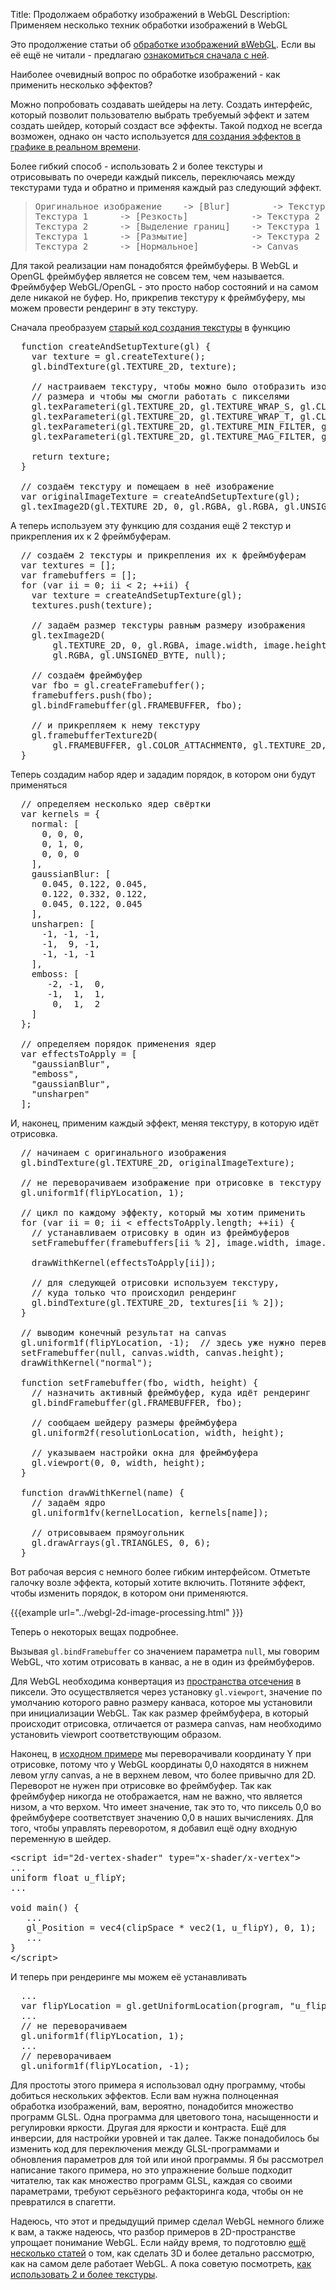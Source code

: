 Title: Продолжаем обработку изображений в WebGL
Description: Применяем несколько техник обработки изображений в WebGL

Это продолжение статьи об <a href="webgl-image-processing.html">обработке изображений вWebGL</a>. Если вы её ещё не читали - предлагаю <a href="webgl-image-processing.html">ознакомиться сначала с ней</a>.

Наиболее очевидный вопрос по обработке изображений - как применить несколько эффектов?
<!--more-->
Можно попробовать создавать шейдеры на лету. Создать интерфейс, который позволит пользователю выбрать требуемый эффект и затем создать шейдер, который создаст все эффекты. Такой подход не всегда возможен, однако он часто используется <a href="http://www.youtube.com/watch?v=cQUn0Zeh-0Q">для создания эффектов в графике в реальном времени</a>.

Более гибкий способ - использовать 2 и более текстуры и отрисовывать по очереди каждый пиксель, переключаясь между текстурами туда и обратно и применяя каждый раз следующий эффект.


<blockquote><pre>Оригинальное изображение    -&gt; [Blur]        -&gt; Текстура 1
Текстура 1      -&gt; [Резкость]            -&gt; Текстура 2
Текстура 2      -&gt; [Выделение границ]    -&gt; Текстура 1
Текстура 1      -&gt; [Размытие]            -&gt; Текстура 2
Текстура 2      -&gt; [Нормальное]          -&gt; Canvas</pre></blockquote>

Для такой реализации нам понадобятся фреймбуферы. В WebGL и OpenGL фреймбуфер является не совсем тем, чем называется. Фреймбуфер WebGL/OpenGL - это просто набор состояний и на самом деле никакой не буфер. Но, прикрепив текстуру к фреймбуферу, мы можем провести рендеринг в эту текстуру.

Сначала преобразуем <a href="webgl-image-processing.html">старый код создания текстуры</a> в функцию

<pre class="prettyprint showlinemods">
  function createAndSetupTexture(gl) {
    var texture = gl.createTexture();
    gl.bindTexture(gl.TEXTURE_2D, texture);

    // настраиваем текстуру, чтобы можно было отобразить изображение любого
    // размера и чтобы мы смогли работать с пикселями
    gl.texParameteri(gl.TEXTURE_2D, gl.TEXTURE_WRAP_S, gl.CLAMP_TO_EDGE);
    gl.texParameteri(gl.TEXTURE_2D, gl.TEXTURE_WRAP_T, gl.CLAMP_TO_EDGE);
    gl.texParameteri(gl.TEXTURE_2D, gl.TEXTURE_MIN_FILTER, gl.NEAREST);
    gl.texParameteri(gl.TEXTURE_2D, gl.TEXTURE_MAG_FILTER, gl.NEAREST);

    return texture;
  }

  // создаём текстуру и помещаем в неё изображение
  var originalImageTexture = createAndSetupTexture(gl);
  gl.texImage2D(gl.TEXTURE_2D, 0, gl.RGBA, gl.RGBA, gl.UNSIGNED_BYTE, image);
</pre>

А теперь используем эту функцию для создания ещё 2 текстур и прикрепления их к 2 фреймбуферам.

<pre class="prettyprint showlinemods">
  // создаём 2 текстуры и прикрепления их к фреймбуферам
  var textures = [];
  var framebuffers = [];
  for (var ii = 0; ii < 2; ++ii) {
    var texture = createAndSetupTexture(gl);
    textures.push(texture);

    // задаём размер текстуры равным размеру изображения
    gl.texImage2D(
        gl.TEXTURE_2D, 0, gl.RGBA, image.width, image.height, 0,
        gl.RGBA, gl.UNSIGNED_BYTE, null);

    // создаём фреймбуфер
    var fbo = gl.createFramebuffer();
    framebuffers.push(fbo);
    gl.bindFramebuffer(gl.FRAMEBUFFER, fbo);

    // и прикрепляем к нему текстуру
    gl.framebufferTexture2D(
        gl.FRAMEBUFFER, gl.COLOR_ATTACHMENT0, gl.TEXTURE_2D, texture, 0);
  }
</pre>

Теперь создадим набор ядер и зададим порядок, в котором они будут применяться

<pre class="prettyprint showlinemods">
  // определяем несколько ядер свёртки
  var kernels = {
    normal: [
      0, 0, 0,
      0, 1, 0,
      0, 0, 0
    ],
    gaussianBlur: [
      0.045, 0.122, 0.045,
      0.122, 0.332, 0.122,
      0.045, 0.122, 0.045
    ],
    unsharpen: [
      -1, -1, -1,
      -1,  9, -1,
      -1, -1, -1
    ],
    emboss: [
       -2, -1,  0,
       -1,  1,  1,
        0,  1,  2
    ]
  };

  // определяем порядок применения ядер
  var effectsToApply = [
    "gaussianBlur",
    "emboss",
    "gaussianBlur",
    "unsharpen"
  ];
</pre>

И, наконец, применим каждый эффект, меняя текстуру, в которую идёт отрисовка.

<pre class="prettyprint showlinemods">
  // начинаем с оригинального изображения
  gl.bindTexture(gl.TEXTURE_2D, originalImageTexture);

  // не переворачиваем изображение при отрисовке в текстуру
  gl.uniform1f(flipYLocation, 1);

  // цикл по каждому эффекту, который мы хотим применить
  for (var ii = 0; ii < effectsToApply.length; ++ii) {
    // устанавливаем отрисовку в один из фреймбуферов
    setFramebuffer(framebuffers[ii % 2], image.width, image.height);

    drawWithKernel(effectsToApply[ii]);

    // для следующей отрисовки используем текстуру,
    // куда только что происходил рендеринг
    gl.bindTexture(gl.TEXTURE_2D, textures[ii % 2]);
  }

  // выводим конечный результат на canvas
  gl.uniform1f(flipYLocation, -1);  // здесь уже нужно перевернуть y координату
  setFramebuffer(null, canvas.width, canvas.height);
  drawWithKernel("normal");

  function setFramebuffer(fbo, width, height) {
    // назначить активный фреймбуфер, куда идёт рендеринг
    gl.bindFramebuffer(gl.FRAMEBUFFER, fbo);

    // сообщаем шейдеру размеры фреймбуфера
    gl.uniform2f(resolutionLocation, width, height);

    // указываем настройки окна для фреймбуфера
    gl.viewport(0, 0, width, height);
  }

  function drawWithKernel(name) {
    // задаём ядро
    gl.uniform1fv(kernelLocation, kernels[name]);

    // отрисовываем прямоугольник
    gl.drawArrays(gl.TRIANGLES, 0, 6);
  }
</pre>

Вот рабочая версия с немного более гибким интерфейсом. Отметьте галочку возле эффекта, который хотите включить. Потяните эффект, чтобы изменить порядок, в котором они применяются.

{{{example url="../webgl-2d-image-processing.html" }}}

Теперь о некоторых вещах подробнее.

Вызывая <code>gl.bindFramebuffer</code> со значением параметра <code>null</code>, мы говорим WebGL, что хотим отрисовать в канвас, а не в один из фреймбуферов.

Для WebGL необходима конвертация из <a href="webgl-fundamentals.html">пространства отсечения</a> в пиксели. Это осуществляется через установку <code>gl.viewport</code>, значение по умолчанию которого равно размеру канваса, которое мы установили при инициализации WebGL. Так как размер фреймбуфера, в который происходит отрисовка, отличается от размера canvas, нам необходимо установить viewport соответствующим образом.

Наконец, в <a href="webgl-fundamentals.html">исходном примере</a> мы переворачивали координату Y при отрисовке, потому что у WebGL координаты 0,0 находятся в нижнем левом углу canvas, а не в верхнем левом, что более привычно для 2D. Переворот не нужен при отрисовке во фреймбуфер. Так как фреймбуфер никогда не отображается, нам не важно, что является низом, а что верхом. Что имеет значение, так это то, что пиксель 0,0 во фреймбуфере соответствует значению 0,0 в наших вычислениях. Для того, чтобы управлять переворотом, я добавил ещё одну входную переменную в шейдер.

<pre class="prettyprint showlinemods">
&lt;script id="2d-vertex-shader" type="x-shader/x-vertex"&gt;
...
uniform float u_flipY;
...

void main() {
   ...
   gl_Position = vec4(clipSpace * vec2(1, u_flipY), 0, 1);
   ...
}
&lt;/script&gt;
</pre>

И теперь при рендеринге мы можем её устанавливать

<pre class="prettyprint showlinemods">
  ...
  var flipYLocation = gl.getUniformLocation(program, "u_flipY");
  ...
  // не переворачиваем
  gl.uniform1f(flipYLocation, 1);
  ...
  // переворачиваем
  gl.uniform1f(flipYLocation, -1);
</pre>

Для простоты этого примера я использовал одну программу, чтобы добиться нескольких эффектов. Если вам нужна полноценная обработка изображений, вам, вероятно, понадобится множество программ GLSL. Одна программа для цветового тона, насыщенности и регулировки яркости. Другая для яркости и контраста. Ещё для инверсии, для настройки уровней и так далее. Также понадобилось бы изменить код для переключения между GLSL-программами и обновления параметров для той или иной программы. Я бы рассмотрел написание такого примера, но это упражнение больше подходит читателю, так как множество программ GLSL, каждая со своими параметрами, требуют серьёзного рефакторинга кода, чтобы он не превратился в спагетти.

Надеюсь, что этот и предыдущий пример сделал WebGL немного ближе к вам, а также надеюсь, что разбор примеров в 2D-пространстве упрощает понимание WebGL. Если найду время, то подготовлю <a href="webgl-2d-translation.html">ещё несколько статей</a> о том, как сделать 3D и более детально рассмотрю, как на самом деле работает WebGL. А пока советую посмотреть, <a href="webgl-2-textures.html">как использовать 2 и более текстуры</a>.
